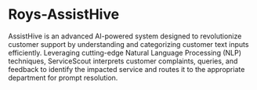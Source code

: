 # Roys-AssistHive
 AssistHive is an advanced AI-powered system designed to revolutionize customer support by understanding and categorizing customer text inputs efficiently. Leveraging cutting-edge Natural Language Processing (NLP) techniques, ServiceScout interprets customer complaints, queries, and feedback to identify the impacted service and routes it to the appropriate department for prompt resolution.
